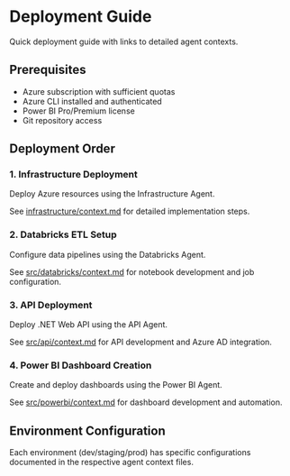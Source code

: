 # Deployment Guide

Quick deployment guide with links to detailed agent contexts.

## Prerequisites
- Azure subscription with sufficient quotas
- Azure CLI installed and authenticated
- Power BI Pro/Premium license
- Git repository access

## Deployment Order

### 1. Infrastructure Deployment
Deploy Azure resources using the Infrastructure Agent.

See [infrastructure/context.md](../infrastructure/context.md) for detailed implementation steps.

### 2. Databricks ETL Setup  
Configure data pipelines using the Databricks Agent.

See [src/databricks/context.md](../src/databricks/context.md) for notebook development and job configuration.

### 3. API Deployment
Deploy .NET Web API using the API Agent.

See [src/api/context.md](../src/api/context.md) for API development and Azure AD integration.

### 4. Power BI Dashboard Creation
Create and deploy dashboards using the Power BI Agent.

See [src/powerbi/context.md](../src/powerbi/context.md) for dashboard development and automation.

## Environment Configuration

Each environment (dev/staging/prod) has specific configurations documented in the respective agent context files.